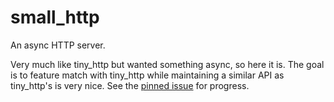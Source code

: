 # small_http
An async HTTP server.

Very much like tiny_http but wanted something async, so here it is. The goal
is to feature match with tiny_http while maintaining a similar API as tiny_http's
is very nice. See the [pinned issue](https://github.com/gennyble/small_http/issues/1) for progress.